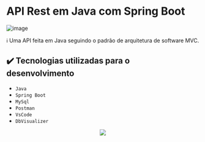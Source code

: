 # API Rest em Java com Spring Boot

![image](https://user-images.githubusercontent.com/49219844/184018076-56b66c97-fefe-4037-933f-5324520ebd1b.png)

ℹ️
Uma API feita em Java seguindo o padrão de arquitetura de software MVC.


## ✔️ Tecnologias utilizadas para o desenvolvimento

- ``Java``
- ``Spring Boot``
- ``MySql``
- ``Postman``
- ``VsCode``
- ``DbVisualizer``

<p align="center">
<img src="http://img.shields.io/static/v1?label=STATUS&message=EM%20DESENVOLVIMENTO&color=GREEN&style=for-the-badge"/>
</p>
